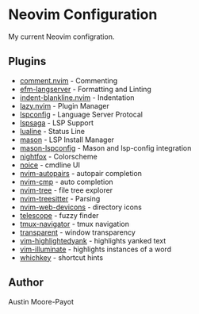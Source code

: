 # Neovim Configuration

My current Neovim configration.

## Plugins

-   [comment.nvim](https://github.com/numToStr/Comment.nvim) - Commenting
-   [efm-langserver](https://github.com/mattn/efm-langserver) - Formatting and Linting
-   [indent-blankline.nvim](https://github.com/lukas-reineke/indent-blankline.nvim) - Indentation
-   [lazy.nvim](https://github.com/folke/lazy.nvim) - Plugin Manager
-   [lspconfig](https://github.com/neovim/nvim-lspconfig) - Language Server Protocal
-   [lspsaga](https://github.com/nvimdev/lspsaga.nvim) - LSP Support
-   [lualine](https://github.com/nvim-lualine/lualine.nvim) - Status Line
-   [mason](https://github.com/williamboman/mason.nvim) - LSP Install Manager
-   [mason-lspconfig](https://github.com/williamboman/mason-lspconfig.nvim) - Mason and lsp-config integration
-   [nightfox](https://github.com/oxalica/nightfox.vim) - Colorscheme
-   [noice](https://github.com/folke/noice.nvim) - cmdline UI
-   [nvim-autopairs](https://github.com/radleylewis/nvim/blob/master/lua/plugins/nvim-autopairs.lua) - autopair completion
-   [nvim-cmp](https://github.com/hrsh7th/nvim-cmp) - auto completion
-   [nvim-tree](https://github.com/nvim-tree/nvim-tree.lua) - file tree explorer
-   [nvim-treesitter](https://github.com/nvim-treesitter/nvim-treesitter) - Parsing
-   [nvim-web-devicons](https://github.com/nvim-tree/nvim-web-devicons) - directory icons
-   [telescope](https://github.com/nvim-telescope/telescope.nvim) - fuzzy finder
-   [tmux-navigator](https://github.com/christoomey/vim-tmux-navigator) - tmux navigation
-   [transparent](https://github.com/xiyaowong/transparent.nvim) - window transparency
-   [vim-highlightedyank](https://github.com/machakann/vim-highlightedyank) - highlights yanked text
-   [vim-illuminate](https://github.com/RRethy/vim-illuminate) - highlights instances of a word
-   [whichkey](https://github.com/folke/which-key.nvim) - shortcut hints

## Author

Austin Moore-Payot
